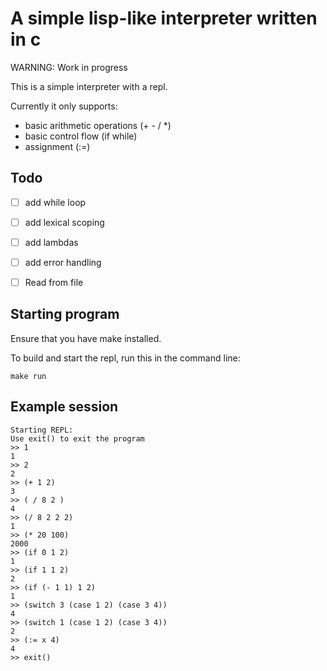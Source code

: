 
# A simple lisp-like interpreter written in c

WARNING: Work in progress

This is a simple interpreter with a repl.

Currently it only supports:
- basic arithmetic operations (+ - / *)
- basic control flow (if while)
- assignment (:=)


## Todo
- [ ] add while loop
- [ ] add lexical scoping
- [ ] add lambdas
- [ ] add error handling
- [ ] Read from file



## Starting program
Ensure that you have make installed.

To build and start the repl, run this in the command line:

```
make run
```

## Example session
```
Starting REPL:
Use exit() to exit the program
>> 1
1
>> 2
2
>> (+ 1 2)
3
>> ( / 8 2 )
4
>> (/ 8 2 2 2)
1
>> (* 20 100)
2000
>> (if 0 1 2)
1
>> (if 1 1 2)
2
>> (if (- 1 1) 1 2)
1
>> (switch 3 (case 1 2) (case 3 4))
4
>> (switch 1 (case 1 2) (case 3 4))
2
>> (:= x 4)
4
>> exit()
```


